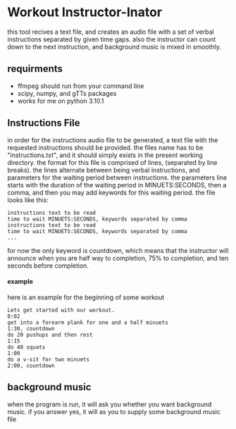 # Workout Instructor-Inator

this tool recives a text file, and creates an audio file with a set of verbal instructions separated by given time gaps.
also the instructor can count down to the next instruction, and background music is mixed in smoothly.
## requirments
- ffmpeg should run from your command line
- scipy, numpy, and gTTs packages
- works for me on python 3.10.1

## Instructions File

in order for the instructions audio file to be generated, a text file with the requested instructions should be provided. the files name has to be "instructions.txt", and it should simply exists in the present working directory. the format for this file is comprised of lines, (separated by line breaks). the lines alternate between being verbal instructions, and parameters for the waiting period between instructions. the parameters line starts with the duration of the waiting period in MINUETS:SECONDS, then a comma, and then you may add keywords for this waiting period.
the file looks like this:

```text
instructions text to be read
time to wait MINUETS:SECONDS, keywords separated by comma
instructions text to be read
time to wait MINUETS:SECONDS, keywords separated by comma
...
```

for now the only keyword is countdown, which means that the instructor will announce when you are half way to completion, 75% to completion, and ten seconds before completion.

#### example

here is an example for the beginning of some workout

```text
Lets get started with our workout.
0:02
get into a forearm plank for one and a half minuets
1:30, countdown
do 20 pushups and then rest
1:15
do 40 squats
1:00
do a v-sit for two minuets
2:00, countdown
```

## background music

when the program is run, it will ask you whether you want background music. if you answer yes, it will as you to supply some background music file
